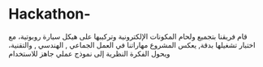 # Hackathon-
قام فريقنا بتجميع ولحام المكونات الإلكترونية وتركيبها على هيكل سيارة روبوتية، مع اختبار تشغيلها بدقة, يعكس المشروع مهاراتنا في العمل الجماعي , الهندسي , والتقنية، ويحول الفكرة النظرية إلى نموذج عملي جاهز للاستخدام

